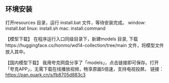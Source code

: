 ## 环境安装
打开resources 目录，运行 install.bat 文件，等待安装完成。
window: install.bat
linux: install.sh
mac: install.command


【模型下载】
在程序运行入口同级目录下，新建models 目录, 下载https://huggingface.co/honmo/wd14-collection/tree/main 文件，将模型文件放入其中。

【国内模型下载】
我用夸克网盘分享了「models」，点击链接即可保存。打开「夸克APP」，无需下载在线播放视频，畅享原画5倍速，支持电视投屏。
链接：https://pan.quark.cn/s/fb8705d883c3

